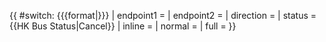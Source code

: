 {{ #switch: {{{format|}}}
  | endpoint1 = 
  | endpoint2 = 
  | direction = 
  | status = {{HK Bus Status|Cancel}}
  | inline = 
  | normal =
  | full =
}}